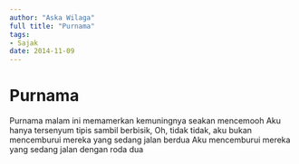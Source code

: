 ```yaml
---
author: "Aska Wilaga"
full title: "Purnama"
tags:
- Sajak
date: 2014-11-09
---
```


# Purnama

Purnama malam ini memamerkan kemuningnya seakan mencemooh
Aku hanya tersenyum tipis sambil berbisik,
Oh, tidak tidak, aku bukan mencemburui mereka yang sedang jalan berdua
Aku mencemburui mereka yang sedang jalan dengan roda dua